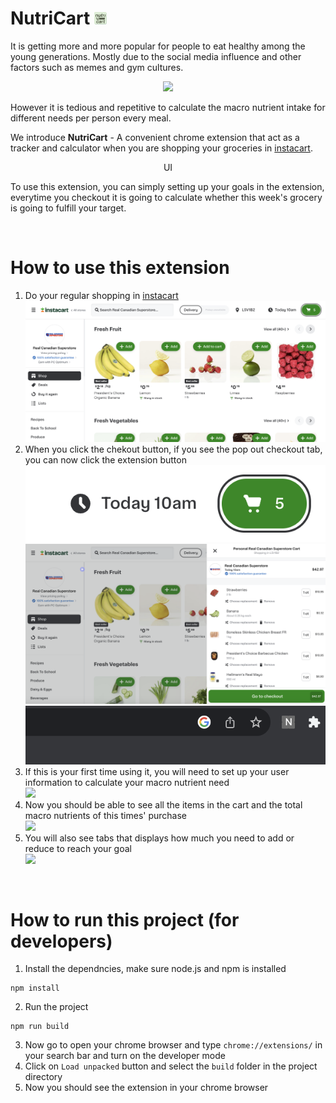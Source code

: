 # NutriCart <img src="src/assets/logo.svg" title="NutriCart" alt="NutriCart" width="20" height="20"/>

It is getting more and more popular for people to eat healthy among the young generations. Mostly due to the social media influence and other factors such as memes and gym cultures.

<p align='center'>
    <img src="https://i.ytimg.com/vi/Ux5cQbO_ybw/maxresdefault.jpg" width=300><br> 
</p>

However it is tedious and repetitive to calculate the macro nutrient intake for different needs per person every meal. 

We introduce **NutriCart** - A convenient chrome extension that act as a tracker and calculator when you are shopping your groceries in [instacart](https://www.instacart.ca/store/real-canadian-superstore/storefront).

<p align='center'>
    <img src="" width=300>UI <br> 
</p>

To use this extension, you can simply setting up your goals in the extension, everytime you checkout it is going to calculate whether this week's grocery is going to fulfill your target.  

<p align='center'>
    
</p>

<br>

# How to use this extension
1. Do your regular shopping in [instacart](https://www.instacart.ca/store/real-canadian-superstore/storefront)
<br><img src="pictures/instacart.png">
2. When you click the chekout button, if you see the pop out checkout tab, you can now click the extension button
<br><img src="pictures/instabutton.png">
<br><img src="pictures/cart.png">
<br><img src="pictures/extension.png">
3. If this is your first time using it, you will need to set up your user information to calculate your macro nutrient need 
<br><img src="kjh">
4. Now you should be able to see all the items in the cart and the total macro nutrients of this times' purchase
<br><img src="kjh">
5. You will also see tabs that displays how much you need to add or reduce to reach your goal
<br><img src="kjh">

<br>

# How to run this project (for developers)
1. Install the dependncies, make sure node.js and npm is installed
```
npm install 
```
2. Run the project
```
npm run build
```
3. Now go to open your chrome browser and type `chrome://extensions/` in your search bar and turn on the developer mode
4. Click on `Load unpacked` button and select the `build` folder in the project directory
5. Now you should see the extension in your chrome browser

